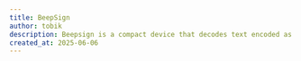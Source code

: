 ```yaml
---
title: BeepSign
author: tobik
description: Beepsign is a compact device that decodes text encoded as audio tones sent through a 3.5mm jack,displays the message visually, and then plays the accompanying music seamlessly.
created_at: 2025-06-06
---
```


